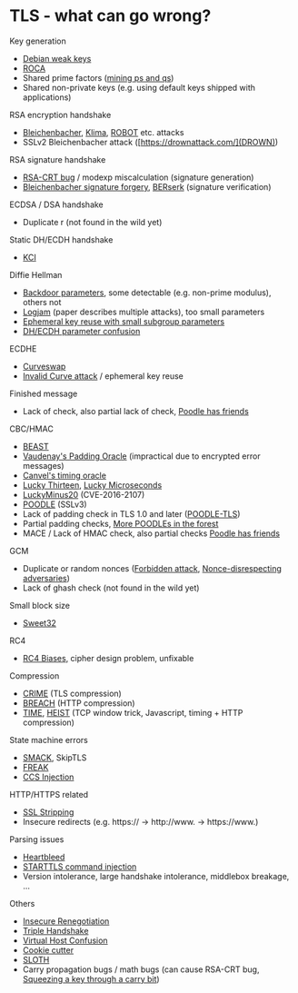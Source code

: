 TLS - what can go wrong?
========================

Key generation

 * [Debian weak keys](https://wiki.debian.org/SSLkeys)
 * [ROCA](https://crocs.fi.muni.cz/public/papers/rsa_ccs17)
 * Shared prime factors ([mining ps and qs](https://factorable.net/))
 * Shared non-private keys (e.g. using default keys shipped with applications)

RSA encryption handshake

 * [Bleichenbacher](http://archiv.infsec.ethz.ch/education/fs08/secsem/bleichenbacher98.pdf), [Klima](https://eprint.iacr.org/2003/052), [ROBOT](https://robotattack.org/) etc. attacks
 * SSLv2 Bleichenbacher attack ([https://drownattack.com/](DROWN))

RSA signature handshake

 * [RSA-CRT bug](https://securityblog.redhat.com/2015/09/02/factoring-rsa-keys-with-tls-perfect-forward-secrecy/) / modexp miscalculation (signature generation)
 * [Bleichenbacher signature forgery](https://www.ietf.org/mail-archive/web/openpgp/current/msg00999.html), [BERserk](http://www.c7zero.info/stuff/BERserk_eko10.pdf) (signature verification)

ECDSA / DSA handshake

 * Duplicate r (not found in the wild yet)

Static DH/ECDH handshake

 * [KCI](https://kcitls.org/)

Diffie Hellman

 * [Backdoor parameters](https://eprint.iacr.org/2016/644), some detectable (e.g. non-prime modulus), others not
 * [Logjam](https://weakdh.org/) (paper describes multiple attacks), too small parameters
 * [Ephemeral key reuse with small subgroup parameters](https://www.openssl.org/news/secadv/20160128.txt)
 * [DH/ECDH parameter confusion](https://www.cosic.esat.kuleuven.be/publications/article-2216.ps)

ECDHE

 * [Curveswap](https://eprint.iacr.org/2018/298.pdf)
 * [Invalid Curve attack](https://web-in-security.blogspot.com/2015/09/practical-invalid-curve-attacks.html) / ephemeral key reuse

Finished message

 * Lack of check, also partial lack of check, [Poodle has friends](https://yngve.vivaldi.net/2015/07/14/the-poodle-has-friends/)

CBC/HMAC

 * [BEAST](https://www.youtube.com/watch?v=-BjpkHCeqU0)
 * [Vaudenay's Padding Oracle](https://iacr.org/archive/eurocrypt2002/23320530/cbc02_e02d.ps) (impractical due to encrypted error messages)
 * [Canvel's timing oracle](https://www.iacr.org/cryptodb/archive/2003/CRYPTO/1069/1069.pdf)
 * [Lucky Thirteen](http://www.isg.rhul.ac.uk/tls/Lucky13.html), [Lucky Microseconds](https://eprint.iacr.org/2015/1129)
 * [LuckyMinus20](https://web-in-security.blogspot.com/2016/05/curious-padding-oracle-in-openssl-cve.html) (CVE-2016-2107)
 * [POODLE](https://www.openssl.org/~bodo/ssl-poodle.pdf) (SSLv3)
 * Lack of padding check in TLS 1.0 and later ([POODLE-TLS](https://www.imperialviolet.org/2014/12/08/poodleagain.html))
 * Partial padding checks, [More POODLEs in the forest](https://yngve.vivaldi.net/2015/07/14/there-are-more-poodles-in-the-forest/)
 * MACE / Lack of HMAC check, also partial checks [Poodle has friends](https://yngve.vivaldi.net/2015/07/14/the-poodle-has-friends/)

GCM

 * Duplicate or random nonces ([Forbidden attack](http://csrc.nist.gov/groups/ST/toolkit/BCM/documents/Joux_comments.pdf), [Nonce-disrespecting adversaries](https://github.com/nonce-disrespect/nonce-disrespect))
 * Lack of ghash check (not found in the wild yet)

Small block size

 * [Sweet32](https://sweet32.info/)

RC4

 * [RC4 Biases](http://www.isg.rhul.ac.uk/tls/), cipher design problem, unfixable

Compression

 * [CRIME](https://en.wikipedia.org/wiki/CRIME) (TLS compression)
 * [BREACH](http://breachattack.com/) (HTTP compression)
 * [TIME](https://www.blackhat.com/eu-13/briefings.html#Beery), [HEIST](https://www.blackhat.com/us-16/briefings/schedule/#heist-http-encrypted-information-can-be-stolen-through-tcp-windows-3379) (TCP window trick, Javascript, timing + HTTP compression)

State machine errors

 * [SMACK](https://mitls.org/pages/attacks/SMACK), SkipTLS
 * [FREAK](https://censys.io/blog/freak)
 * [CCS Injection](http://ccsinjection.lepidum.co.jp/)

HTTP/HTTPS related

 * [SSL Stripping](https://moxie.org/software/sslstrip/)
 * Insecure redirects (e.g. https:// -> http://www. -> https://www.)

Parsing issues

 * [Heartbleed](http://heartbleed.com/)
 * [STARTTLS command injection](https://www.kb.cert.org/vuls/id/555316/)
 * Version intolerance, large handshake intolerance, middlebox breakage, ...

Others

 * [Insecure Renegotiation](https://tools.ietf.org/html/rfc5746)
 * [Triple Handshake](https://www.mitls.org/pages/attacks/3SHAKE)
 * [Virtual Host Confusion](https://bh.ht.vc/vhost_confusion.pdf)
 * [Cookie cutter](https://hal.inria.fr/hal-01102259/file/triple-handshakes-and-cookie-cutters-oakland14.pdf)
 * [SLOTH](https://www.mitls.org/pages/attacks/SLOTH)
 * Carry propagation bugs / math bugs (can cause RSA-CRT bug, [Squeezing a key through a carry bit](https://www.youtube.com/watch?v=HaUtPd-x7VM))
